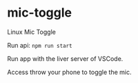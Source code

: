 # mic-toggle
Linux Mic Toggle

Run api:
`npm run start`

Run app with the liver server of VSCode.

Access throw your phone to toggle the mic.
